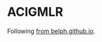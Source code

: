 # ACIGMLR

Following [from belph.github.io](http://belph.github.io/racket/programming/guides/2015/05/07/racket-lang-for-idiots.html).
